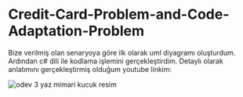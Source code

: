 # Credit-Card-Problem-and-Code-Adaptation-Problem
Bize verilmiş olan senaryoya göre ilk olarak uml diyagramı oluşturdum. Ardından c# dili ile kodlama işlemini gerçekleştirdim. Detaylı olarak anlatımını gerçekleştirmiş olduğum youtube linkim:

![odev 3 yaz mimari kucuk resim](https://user-images.githubusercontent.com/56205378/118204280-8b337000-b466-11eb-9a46-032e0d2773c0.png)


